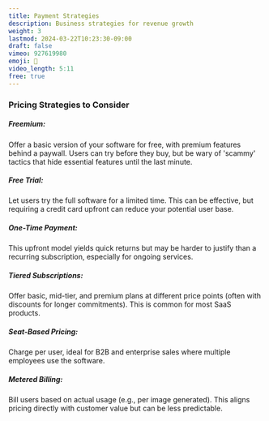 ```yaml
---
title: Payment Strategies 
description: Business strategies for revenue growth
weight: 3
lastmod: 2024-03-22T10:23:30-09:00
draft: false
vimeo: 927619980
emoji: 🤑
video_length: 5:11
free: true
---
```



### Pricing Strategies to Consider

##### Freemium: 

Offer a basic version of your software for free, with premium features behind a paywall. Users can try before they buy, but be wary of 'scammy' tactics that hide essential features until the last minute.
##### Free Trial: 

Let users try the full software for a limited time. This can be effective, but requiring a credit card upfront can reduce your potential user base.

##### One-Time Payment:

This upfront model yields quick returns but may be harder to justify than a recurring subscription, especially for ongoing services.

##### Tiered Subscriptions:

 Offer basic, mid-tier, and premium plans at different price points (often with discounts for longer commitments). This is common for most SaaS products.

##### Seat-Based Pricing: 

Charge per user, ideal for B2B and enterprise sales where multiple employees use the software.
##### Metered Billing:

Bill users based on actual usage (e.g., per image generated). This aligns pricing directly with customer value but can be less predictable.